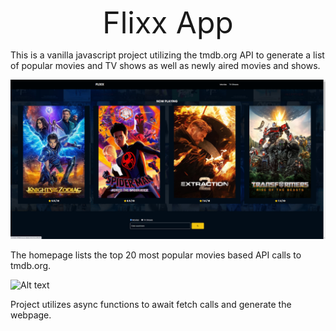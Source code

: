 <p style = "text-align: center"><font size = "15">Flixx App </font></p>

This is a vanilla javascript project utilizing the tmdb.org API to generate a list of popular movies and TV shows as well as newly aired movies and shows.

<img src="./images/Homepage.png" alt="Home Page">

The homepage lists the top 20 most popular movies based API calls to tmdb.org.

![Alt text](image.png)

Project utilizes async functions to await fetch calls and generate the webpage.
